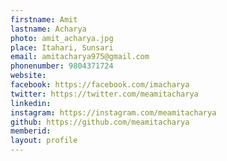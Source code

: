 ```yaml
---
firstname: Amit 
lastname: Acharya 
photo: amit_acharya.jpg 
place: Itahari, Sunsari 
email: amitacharya975@gmail.com 
phonenumber: 9804371724 
website: 
facebook: https://facebook.com/imacharya 
twitter: https://twitter.com/meamitacharya 
linkedin: 
instagram: https://instagram.com/meamitacharya 
github: https://github.com/meamitacharya 
memberid:
layout: profile
---
```


